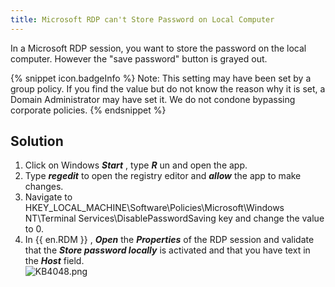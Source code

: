 ```yaml
---
title: Microsoft RDP can't Store Password on Local Computer
---
```

In a Microsoft RDP session, you want to store the password on the local computer. However the &quot;save password&quot; button is grayed out.  

{% snippet icon.badgeInfo %}
Note: This setting may have been set by a group policy. If you find the value but do not know the reason why it is set, a Domain Administrator may have set it. We do not condone bypassing corporate policies.
{% endsnippet %}  

## Solution

1. Click on Windows ***Start*** , type ***R*** un and open the app.
1. Type ***regedit*** to open the registry editor and ***allow*** the app to make changes.
1. Navigate to HKEY_LOCAL_MACHINE\Software\Policies\Microsoft\Windows NT\Terminal Services\DisablePasswordSaving key and change the value to 0.
1. In {{ en.RDM }} , ***Open*** the ***Properties*** of the RDP session and validate that the ***Store password locally*** is activated and that you have text in the ***Host*** field.  
![KB4048.png](/img/en/kb/KB4048.png)
